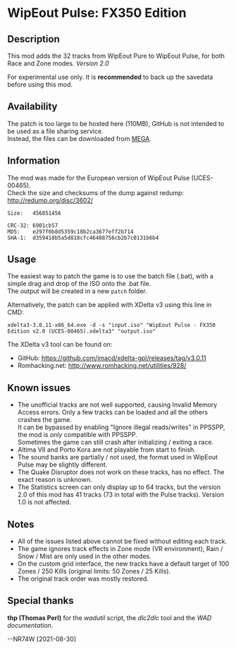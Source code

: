 # WipEout Pulse: FX350 Edition

## Description

This mod adds the 32 tracks from WipEout Pure to WipEout Pulse, for both Race and Zone modes. *Version 2.0*

For experimental use only. It is **recommended** to back up the savedata before using this mod.

## Availability

The patch is too large to be hosted here (110MB), GitHub is not intended to be used as a file sharing service.  
Instead, the files can be downloaded from [MEGA](https://mega.nz/folder/pd4WmL6Y#iIBs0iR0Jws6jRpjH-F08w).

## Information

The mod was made for the European version of WipEout Pulse (UCES-00465).  
Check the size and checksums of the dump against redump: http://redump.org/disc/3602/

```
Size:   456851456

CRC-32: 6901cb57
MD5:    e297f0b8d5359c18b2ca3677eff2b714
SHA-1:  d359418b5a5d818cfc46408756cb2b7c0131b6b4
```

## Usage

The easiest way to patch the game is to use the batch file (.bat), with a simple drag and drop of the ISO onto the .bat file.  
The output will be created in a new `patch` folder.

Alternatively, the patch can be applied with XDelta v3 using this line in CMD:
```
xdelta3-3.0.11-x86_64.exe -d -s "input.iso" "WipEout Pulse - FX350 Edition v2.0 (UCES-00465).xdelta3" "output.iso"
```

The XDelta v3 tool can be found on:
- GitHub: https://github.com/jmacd/xdelta-gpl/releases/tag/v3.0.11
- Romhacking.net: http://www.romhacking.net/utilities/928/

## Known issues

- The unofficial tracks are not well supported, causing Invalid Memory Access errors. Only a few tracks can be loaded and all the others crashes the game.  
It can be bypassed by enabling "Ignore illegal reads/writes" in PPSSPP, the mod is *only* compatible with PPSSPP.  
Sometimes the game can still crash after initializing / exiting a race.
- Altima VII and Porto Kora are not playable from start to finish.
- The sound banks are partially / not used, the format used in WipEout Pulse may be slightly different.
- The Quake Disruptor does not work on these tracks, has no effect. The exact reason is unknown.
- The Statistics screen can only display up to 64 tracks, but the version 2.0 of this mod has 41 tracks (73 in total with the Pulse tracks). Version 1.0 is not affected.

## Notes

- All of the issues listed above cannot be fixed without editing each track.
- The game ignores track effects in Zone mode (VR environment), Rain / Snow / Mist are only used in the other modes.
- On the custom grid interface, the new tracks have a default target of 100 Zones / 250 Kills (original limits: 50 Zones / 25 Kills).
- The original track order was mostly restored.

## Special thanks

**thp (Thomas Perl)** for the *wadutil* script, the *dlc2dlc* tool and the *WAD documentation*.

--NR74W [2021-08-30]
